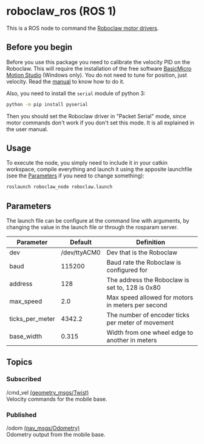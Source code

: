 # roboclaw_ros (ROS 1)
This is a ROS node to command the [Roboclaw motor drivers](https://www.basicmicro.com/motor-controller).

## Before you begin
Before you use this package you need to calibrate the velocity PID on the Roboclaw. This will require the
installation of the free software [BasicMicro Motion Studio](https://www.basicmicro.com/downloads) (Windows only).
You do not need to tune for position, just velocity. Read the [manual](https://downloads.basicmicro.com/docs/roboclaw_user_manual.pdf) to know how to do it.

Also, you need to install the `serial` module of python 3:

```bash
python -m pip install pyserial
```

Then you should set the Roboclaw driver in "Packet Serial" mode, since motor commands don't work if you don't set this mode. It is all explained in the user manual.

## Usage
To execute the node, you simply need to include it in your catkin workspace, compile everything and launch it using the apposite launchfile (see the [Parameters](#parameters) if you need to change something):

```bash
roslaunch roboclaw_node roboclaw.launch
```

## Parameters
The launch file can be configure at the command line with arguments, by changing the value in the launch file or through the rosparam server.

|Parameter|Default|Definition|
|-----|----------|-------|
|dev|/dev/ttyACM0|Dev that is the Roboclaw|
|baud|115200|Baud rate the Roboclaw is configured for|
|address|128|The address the Roboclaw is set to, 128 is 0x80|
|max_speed|2.0|Max speed allowed for motors in meters per second|
|ticks_per_meter|4342.2|The number of encoder ticks per meter of movement|
|base_width|0.315|Width from one wheel edge to another in meters|

## Topics
### Subscribed
/cmd_vel [(geometry_msgs/Twist)](http://docs.ros.org/api/geometry_msgs/html/msg/Twist.html)  
Velocity commands for the mobile base.

### Published
/odom [(nav_msgs/Odometry)](http://docs.ros.org/api/nav_msgs/html/msg/Odometry.html)  
Odometry output from the mobile base.
